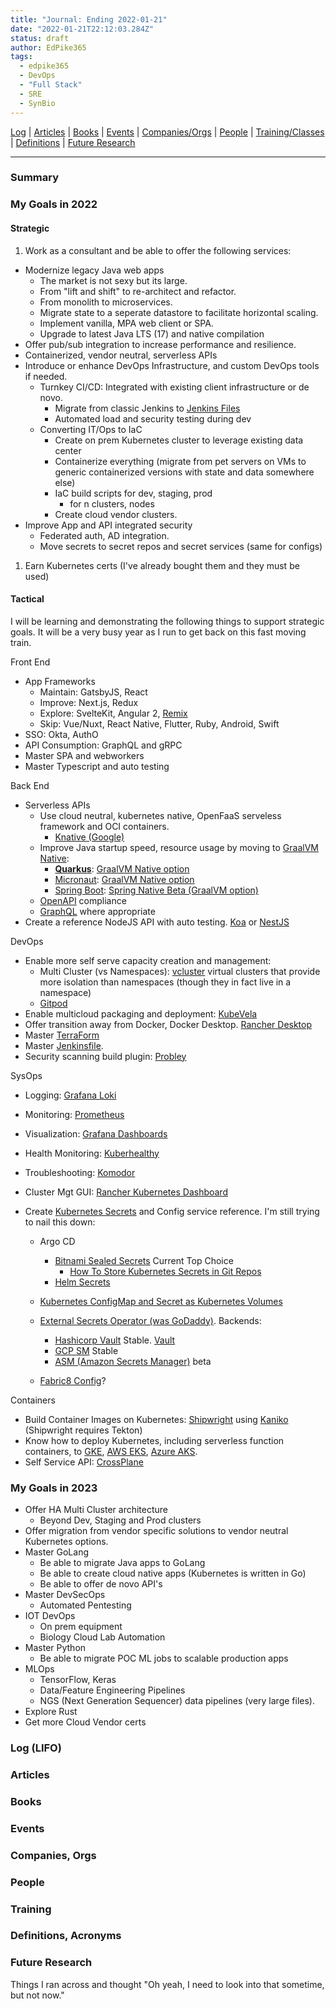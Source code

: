 ```yaml
---
title: "Journal: Ending 2022-01-21"
date: "2022-01-21T22:12:03.284Z"
status: draft
author: EdPike365
tags:
  - edpike365
  - DevOps
  - "Full Stack"
  - SRE
  - SynBio
---
```


[Log](#log-lifo) | [Articles](#articles) | [Books](#books) | [Events](#events) | [Companies/Orgs](#companies-orgs) | [People](#people) | [Training/Classes](#training) | [Definitions](#definitions-acronyms) | [Future Research](#future-research)

---

### Summary

### My Goals in 2022

#### Strategic

1. Work as a consultant and be able to offer the following services:

- Modernize legacy Java web apps
  - The market is not sexy but its large.
  - From "lift and shift" to re-architect and refactor.
  - From monolith to microservices.
  - Migrate state to a seperate datastore to facilitate horizontal scaling.
  - Implement vanilla, MPA web client or SPA.
  - Upgrade to latest Java LTS (17) and native compilation
- Offer pub/sub integration to increase performance and resilience.
- Containerized, vendor neutral, serverless APIs
- Introduce or enhance DevOps Infrastructure, and custom DevOps tools if needed.
  - Turnkey CI/CD: Integrated with existing client infrastructure or de novo.
    - Migrate from classic Jenkins to [Jenkins Files](https://www.jenkins.io/doc/book/pipeline/jenkinsfile/)
    - Automated load and security testing during dev
  - Converting IT/Ops to IaC
    - Create on prem Kubernetes cluster to leverage existing data center
    - Containerize everything (migrate from pet servers on VMs to generic containerized versions with state and data somewhere else)
    - IaC build scripts for dev, staging, prod
      - for n clusters, nodes
    - Create cloud vendor clusters.
- Improve App and API integrated security
  - Federated auth, AD integration.
  - Move secrets to secret repos and secret services (same for configs)

1. Earn Kubernetes certs (I've already bought them and they must be used)

#### Tactical

I will be learning and demonstrating the following things to support strategic goals. It will be a very busy year as I run to get back on this fast moving train.

Front End

- App Frameworks
  - Maintain: GatsbyJS, React
  - Improve: Next.js, Redux
  - Explore: SvelteKit, Angular 2, [Remix](https://remix.run/)
  - Skip: Vue/Nuxt, React Native, Flutter, Ruby, Android, Swift
- SSO: Okta, AuthO
- API Consumption: GraphQL and gRPC
- Master SPA and webworkers
- Master Typescript and auto testing

Back End

- Serverless APIs
  - Use cloud neutral, kubernetes native, OpenFaaS serveless framework and OCI containers.
    - [Knative (Google)](https://knative.dev/docs/)
  - Improve Java startup speed, resource usage by moving to [GraalVM Native](https://developer.okta.com/blog/2021/06/18/native-java-framework-comparison):
    - [**Quarkus**](https://quarkus.io/): [GraalVM Native option](https://quarkus.io/guides/building-native-image)
    - [Micronaut](https://micronaut.io/): [GraalVM Native option](https://docs.micronaut.io/latest/guide/index.html#graal)
    - [Spring Boot](https://spring.io/projects/spring-boot): [Spring Native Beta (GraalVM option)](https://docs.spring.io/spring-native/docs/current/reference/htmlsingle/)
  - [OpenAPI](https://www.openapis.org/) compliance
  - [GraphQL](https://graphql.org/) where appropriate
- Create a reference NodeJS API with auto testing. [Koa](https://nestjs.com/) or [NestJS](https://koajs.com/)

DevOps

- Enable more self serve capacity creation and management:
  - Multi Cluster (vs Namespaces): [vcluster](https://www.vcluster.com/) virtual clusters that provide more isolation than namespaces (though they in fact live in a namespace)
  - [Gitpod](https://www.gitpod.io/)
- Enable multicloud packaging and deployment: [KubeVela](https://kubevela.io/)
- Offer transition away from Docker, Docker Desktop. [Rancher Desktop](https://rancherdesktop.io/)
- Master [TerraForm](https://www.terraform.io/)
- Master [Jenkinsfile](https://www.jenkins.io/doc/book/pipeline/jenkinsfile/).
- Security scanning build plugin: [Probley](https://www.jenkins.io/doc/book/pipeline/jenkinsfile/)

SysOps

- Logging: [Grafana Loki](https://grafana.com/oss/loki/)
- Monitoring: [Prometheus](https://prometheus.io/)
- Visualization: [Grafana Dashboards](https://grafana.com/grafana/dashboards/)
- Health Monitoring: [Kuberhealthy](https://github.com/kuberhealthy/kuberhealthy)
- Troubleshooting: [Komodor](https://komodor.com/)
- Cluster Mgt GUI: [Rancher Kubernetes Dashboard](https://rancher.com/docs/k3s/latest/en/installation/kube-dashboard/)

- Create [Kubernetes Secrets](https://kubernetes.io/docs/concepts/configuration/secret/) and Config service reference. I'm still trying to nail this down:

  - Argo CD
    - [Bitnami Sealed Secrets](https://github.com/bitnami-labs/sealed-secrets) Current Top Choice
      - [How To Store Kubernetes Secrets in Git Repos](https://www.youtube.com/watch?v=xd2QoV6GJlc)
    - [Helm Secrets](https://github.com/jkroepke/helm-secrets)
  - [Kubernetes ConfigMap and Secret as Kubernetes Volumes](https://www.youtube.com/watch?v=FAnQTgr04mU)

  - [External Secrets Operator (was GoDaddy)](https://github.com/external-secrets/external-secrets). Backends:
    - [Hashicorp Vault](https://external-secrets.io/provider-hashicorp-vault/) Stable. [Vault](https://www.vaultproject.io/)
    - [GCP SM](https://external-secrets.io/provider-google-secrets-manager/) Stable
    - [ASM (Amazon Secrets Manager)](https://docs.aws.amazon.com/secretsmanager/latest/userguide/intro.html) beta
  - [Fabric8 Config](https://fabric8.io/guide/develop/configuration.html)?

Containers

- Build Container Images on Kubernetes: [Shipwright](https://shipwright.io/) using [Kaniko](https://github.com/GoogleContainerTools/kaniko) (Shipwright requires Tekton)
- Know how to deploy Kubernetes, including serverless function containers, to [GKE](https://cloud.google.com/kubernetes-engine), [AWS EKS](https://aws.amazon.com/eks/), [Azure AKS](https://azure.microsoft.com/en-us/services/kubernetes-service/#overview).
- Self Service API: [CrossPlane](https://crossplane.io/)

### My Goals in 2023

- Offer HA Multi Cluster architecture
  - Beyond Dev, Staging and Prod clusters
- Offer migration from vendor specific solutions to vendor neutral Kubernetes options.
- Master GoLang
  - Be able to migrate Java apps to GoLang
  - Be able to create cloud native apps (Kubernetes is written in Go)
  - Be able to offer de novo API's
- Master DevSecOps
  - Automated Pentesting
- IOT DevOps
  - On prem equipment
  - Biology Cloud Lab Automation
- Master Python
  - Be able to migrate POC ML jobs to scalable production apps
- MLOps
  - TensorFlow, Keras
  - Data/Feature Engineering Pipelines
  - NGS (Next Generation Sequencer) data pipelines (very large files).
- Explore Rust
- Get more Cloud Vendor certs

### Log (LIFO)

### Articles

### Books

### Events

### Companies, Orgs

### People

### Training

### Definitions, Acronyms

### Future Research

Things I ran across and thought "Oh yeah, I need to look into that sometime, but not now."
